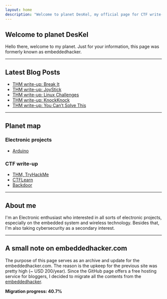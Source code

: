 ```yaml
---
layout: home
description: "Welcome to planet DesKel, my official page for CTF write-up, Electronic tutorial, review and etc."
---
```


## Welcome to planet DesKel

Hello there, welcome to my planet. Just for your information, this page was formerly known as embeddedhacker.

---

## Latest Blog Posts
<!-- BLOG-POST-LIST:START -->
- [THM write-up: Break It](https://deskel.github.io/posts/thm/break-it)
- [THM write-up: JoyStick](https://deskel.github.io/posts/thm/joystick)
- [THM write-up: Linux Challenges](https://deskel.github.io/posts/thm/linux-challenges)
- [THM write-up: KnockKnock](https://deskel.github.io/posts/thm/knockknock)
- [THM write-up: You Can’t Solve This](https://deskel.github.io/posts/thm/you-cant-solve-this)
<!-- BLOG-POST-LIST:END -->

---

## Planet map

### Electronic projects
- [Arduino](https://deskel.github.io/arduino)

### CTF write-up
- [THM, TryHackMe](https://deskel.github.io/thm)
- [CTFLearn](https://www.embeddedhacker.com)
- [Backdoor](https://www.embeddedhacker.com)

---

## About me

I'm an Electronic enthusiast who interested in all sorts of electronic projects, especially on the embedded system and wireless technology. Besides that, I'm also taking cybersecurity as a secondary interest.

---

## A small note on embeddedhacker.com

The purpose of this page serves as an archive and update for the embeddedhacker.com. The reason is the upkeep for the previous site was pretty high (~ USD 200/year). Since the GitHub page offers a free hosting service for bloggers, I decided to migrate all the contents from the [embeddedhacker](https://www.embeddedhacker.com).

**Migration progress: 40.7%**
